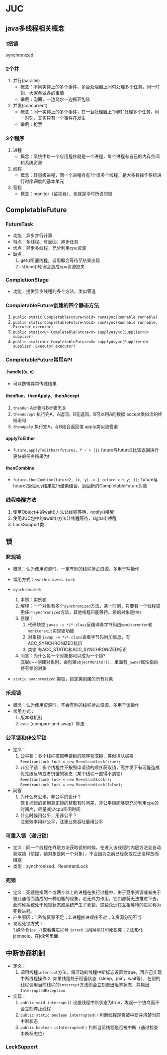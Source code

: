 # JUC
## java多线程相关概念
### 1把锁
synchronized
### 2个并
1. 并行(parallel)
   * 概念：不同实体上的多个事件，多台处理器上同时处理多个任务，同一时刻，大家各做各的事情
   * 举例：泡面，一边烧水一边撕开包装
2. 并发(concurrent)
   * 概念：同一实体上的多个事件，在一台处理器上“同时”处理多个任务，同一时刻，其实只有一个事件在发生
   * 举例：抢票
### 3个程序
1. 进程
   * 概念：系统中每一个应用程序就是一个进程，每个进程有自己的内存空间和系统资源
2. 线程
   * 概念：轻量级进程，同一个进程会有1个或多个线程，是大多数操作系统进行时序调度的基本单元
3. 管程
   * 概念：monitor（监视器），也就是平时所说的锁
## CompletableFuture
### FutureTask
* 功能：异步并行计算
* 特点：多线程、有返回、异步任务
* 优点：异步多线程，充分利用cpu资源
* 缺点：
   1. get()阻塞线程，调用即会等待至结果出现
   2. isDone()轮询会造成cpu资源损失
### CompletionStage
* 功能：提供异步线程的多个方法，类似管道
### CompletableFuture创建的四个静态方法
1. `public static CompletableFuture<Void> runAsync(Runnable runnable)`
2. `public static CompletableFuture<Void> runAsync(Runnable runnable, Executor executor)`
3. `public static<U> CompletableFuture<U> supplyAsync(Supplier<U> supplier)`
4. `public static<U> CompletableFuture<U> supplyAsync(Supplier<U> supplier, Executor executor)`
### CompletableFuture常用API
#### .handle((v, e)
* 可以携带异常传递结果
#### thenRun、thenApply、thenAccept
1. `thenRun` A步骤与B步骤无关
2. `thenAccept` 执行完A，A返回，B无返回，B可以用A的数据 accept类似流的终结语句
3. `thenApply` 执行完A，与B结合返回值  apply类似流管道
#### applyToEither
* `future.applyToEither(future2, f - > {})` future与future2比较返回执行更快的任务结果为f
#### thenCombine
* `future.thenCombine(future2, (x, y) -> { return x + y; });`
  future与future2返回x,y结果进行结果结合，返回新的CompletableFuture对象
### 线程唤醒方法
1. 使用Object中的wait()方法让线程等待，notify()唤醒
2. 使用JUC包中的await()方法让线程等待，signal()唤醒
3. LockSupport类

## 锁
### 悲观锁
* 概念：认为使用资源时，一定有别的线程抢占资源，多用于写操作
* 常用方式：`synchronized`、`Lock`
* `synchromized`:
  1. 本质：实例锁
  2. 解释：一个对象有多个`synchromized`方法，某一时刻，只要有一个线程调用任一`synchronized`方法，其他线程只能等待。锁的对象是this
  3. 原理：
     1. 代码块锁 `javap -c */*.class`反编译看字节码由`monitorenter`和`monitorexit`实现锁功能
     2. 对象锁  `javap -v */*.class`查看字节码附加信息，有ACC_SYNCHRONIZED标识
     3. 类锁 有ACC_STATIC和ACC_SYNCHRONIZED标识
  4. 问答：为什么每一个对象都可以成为一个锁?<br/>底层c++创建对象时，会创建`objectMonitor()`，里面有`_owner`属性指向持有锁的对象

* `static synchromized` 类锁，锁定类创建的所有对象
### 乐观锁
* 概念；认为使用资源时，不会有别的线程抢占资源，多用于读操作
* 常用方式：
  1. 版本号机制
  2. cas（compare and swap）算法
### 公平锁和非公平锁
* 定义：
  1. 公平锁：多个线程按照申请锁的顺序获取锁，类似排队买票<br/>
  `ReentrantLock lock = new ReentrantLock(true);`
  2. 非公平锁：多个线程并不按照申请锁的顺序获取锁，高并发下有可能造成优先级反转或者饥饿的状态（某个线程一直得不到锁）
  <br/> `ReentrantLock lock = new ReentrantLock();`<br/>`ReentrantLock lock = new ReentrantLock(false);`
* 问答
  1. 为什么有公平，非公平的设计？<br/> 恢复挂起的锁到真正锁的获取有时间差，非公平锁能够更充分利用cpu的时间片，尽量减少cpu空闲时间
  2. 什么时候用公平，用非公平？<br/>注重效率用非公平，注重业务吞吐量用公平
### 可重入锁（递归锁）
* 定义：同一个线程在外层方法获取锁的时候，在进入该线程的内层方法会自动获取锁（前提，锁对象是同一个对象），不会因为之前已经获取过还没释放而阻塞
* 类型：synchronized、ReentrantLock
### 死锁
* 定义：死锁是指两个或两个以上的进程在执行过程中，由于竞争资源或者由于彼此通信而造成的一种阻塞的现象，若无外力作用，它们都将无法推进下去。此时称系统处于死锁状态或系统产生了死锁，这些永远在互相等待的进程称为死锁进程。
* 产生原因：1.系统资源不足；2.进程推进顺序不对；3.资源分配不当
* 发现死锁方式：<br/>1.纯命令`jps -l`查看类进程号 `jstack 进程编号`打印死锁类；2.图形化 jconsole，在jdk包里面
## 中断协商机制
* 定义：
  1. 调用线程`interrupt`方法，将活动的线程中断标志设置为true，再自己实现中断线程操作
     2. 如果线程处于阻塞状态（sleep，join，wait等），在别的线程调用当前线程的`interrupt`方法则会立刻退出阻塞状态，并抛出`InterruptedException`
* 实现：
    1. `public void interrupt()` 设置线程中断状态为true，发起一个协商而不会立刻停止线程
  2. `public static boolean interrupted()` 判断线程是否被中断并清楚当前中断状态
  3. `public boolean isInterrupted()` 判断当前线程是否被中断（通过检查中断标志位）
### LockSupport
